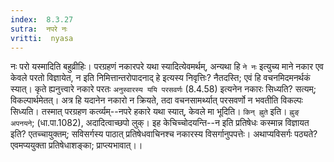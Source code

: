 ```yaml
---
index:  8.3.27
sutra:  नपरे नः
vritti:  nyasa
---
```


नः परो यस्मादिति बहुव्रीहिः। परग्रहणं नकारपरे यथा स्यादित्येवमर्थम्, अन्यथा हि `ने नः` इत्युच्य माने नकार एव केवले परतो विज्ञायेत, न इति निमित्तान्तरोपादनाद् हे इत्यस्य निवृत्तिः? नैतदस्ति; एवं हि वचनमिदमनर्थकं स्यात्। कृते ह्यनुत्त्वारे नकारे परतः `अनुस्वारस्य ययि परसवर्णः` (8.4.58) इत्यनेन नकारः सिध्यति? सत्यम्; विकल्पार्थमेतत्। अत्र हि यदानेन नकारो न क्रियते, तदा वचनसामर्थ्यात् परसवर्णो न भवतीति विकल्पः सिध्यति। तस्मात् परग्रहण कर्त्व्यम्--नपरे हकारे यथा स्यात्, केवले मा भूदिति। `किन् ह्नुते` इति। `ह्नुङ् अपनयने`; (धा.पा.1082), अदादित्वाच्छपो लुक्।
इह केचिच्चोदयन्ति--न इति प्रतिषेधः कस्मान्न विज्ञायत इति? एतच्चायुक्तम्; सविसर्गस्य पाठात् प्रतिषेधवाचिनश्च नकारस्य विसर्गानुपपत्तेः। अथाप्यविसर्गः पठ्यते? एवमप्ययुक्ता प्रतिषेधाशङ्का; प्राप्त्यभावात्।।


